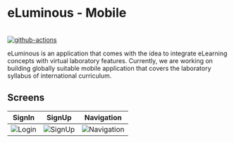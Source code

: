 # eLuminous - Mobile

<p align="left">
<br>
  <a href="https://action-badges.now.sh/e-Luminous/src">
    <img src="https://action-badges.now.sh/e-Luminous/src" alt="github-actions">
  </a>
</p>

eLuminous is an application that comes with the idea to integrate eLearning concepts with virtual laboratory features. Currently, we are working
on building globally suitable mobile application that covers the laboratory syllabus of international curriculum. 
  
## Screens

SignIn             |  SignUp             | Navigation            | 
:-------------------------:|:-------------------------:|:-------------------------:
| ![Login](https://media.giphy.com/media/lOmV1wYJ5wQ68FFtb1/giphy.gif)  | ![SignUp](https://media.giphy.com/media/cO8MXdnVKwCaGLSlmb/giphy.gif) | ![Navigation](https://media.giphy.com/media/XZfxeqXDR52HxeLxqY/giphy.gif) |



